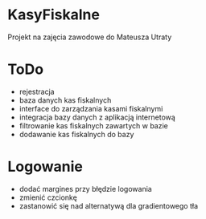 # KasyFiskalne

Projekt na zajęcia zawodowe do Mateusza Utraty

# ToDo

- rejestracja
- baza danych kas fiskalnych
- interface do zarządzania kasami fiskalnymi
- integracja bazy danych z aplikacją internetową
- filtrowanie kas fiskalnych zawartych w bazie
- dodawanie kas fiskalnych do bazy

# Logowanie
- dodać margines przy błędzie logowania
- zmienić czcionkę
- zastanowić się nad alternatywą dla gradientowego tła
